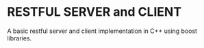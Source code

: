 RESTFUL SERVER and CLIENT 
====
A basic restful server and client implementation in C++ using boost libraries.
